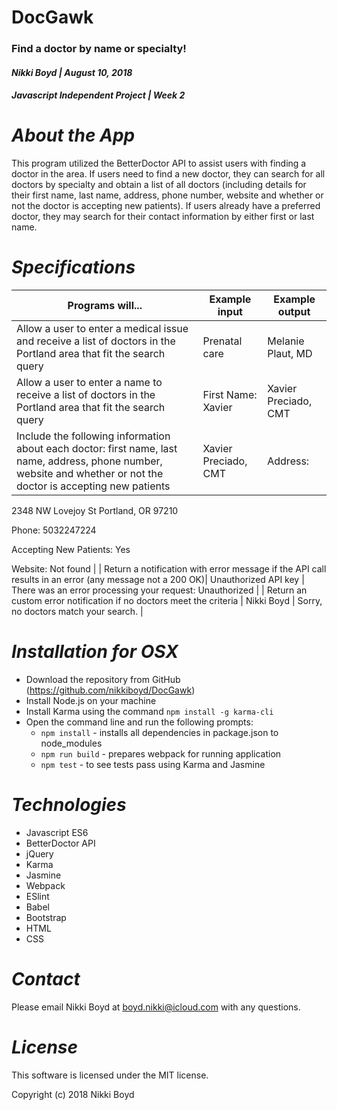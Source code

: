 # DocGawk
### Find a doctor by name or specialty!
#### _Nikki Boyd | August 10, 2018_
#### _Javascript Independent Project | Week 2_


# _About the App_
This program utilized the BetterDoctor API to assist users with finding a doctor in the area. If users need to find a new doctor, they can search for all doctors by specialty and obtain a list of all doctors (including details for their first name, last name, address, phone number, website and whether or not the doctor is accepting new patients). If users already have a preferred doctor, they may search for their contact information by either first or last name.

# _Specifications_
| Programs will... | Example input | Example output |
|--|--|--|
| Allow a user to enter a medical issue and receive a list of doctors in the Portland area that fit the search query | Prenatal care | Melanie Plaut, MD |
| Allow a user to enter a name to receive a list of doctors in the Portland area that fit the search query | First Name: Xavier | Xavier Preciado, CMT |
| Include the following information about each doctor: first name, last name, address, phone number, website and whether or not the doctor is accepting new patients  | Xavier Preciado, CMT | Address:
2348 NW Lovejoy St
Portland, OR 97210

Phone:
5032247224

Accepting New Patients:
Yes

Website:
Not found |
| Return a notification with error message if the API call results in an error (any message not a 200 OK)| Unauthorized API key | There was an error processing your request: Unauthorized |
| Return an custom error notification if no doctors meet the criteria | Nikki Boyd | Sorry, no doctors match your search. |

# _Installation for OSX_
- Download the repository from GitHub (https://github.com/nikkiboyd/DocGawk)
- Install Node.js on your machine
- Install Karma using the command `npm install -g karma-cli`
- Open the command line and run the following prompts:
    -  `npm install` - installs all dependencies in package.json to node_modules
    -  `npm run build` - prepares webpack for running application
    -  `npm test` - to see tests pass using Karma and Jasmine

# _Technologies_
- Javascript ES6
- BetterDoctor API
- jQuery
- Karma
- Jasmine
- Webpack
- ESlint
- Babel
- Bootstrap
- HTML
- CSS

# _Contact_
Please email Nikki Boyd at boyd.nikki@icloud.com with any questions.

# _License_
This software is licensed under the MIT license.

Copyright (c) 2018 Nikki Boyd
